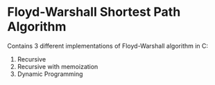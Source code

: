 # Floyd-Warshall Shortest Path Algorithm

Contains 3 different implementations of Floyd-Warshall algorithm in C:

1. Recursive
2. Recursive with memoization
3. Dynamic Programming

